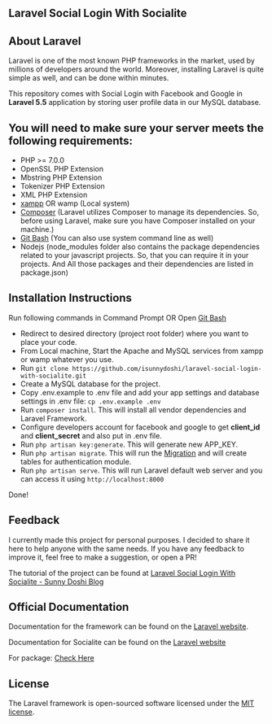 ## Laravel Social Login With Socialite

## About Laravel

Laravel is one of the most known PHP frameworks in the market, used by millions of developers around the world. Moreover, installing Laravel is quite simple as well, and can be done within minutes.

This repository comes with Social Login with Facebook and Google in **Laravel 5.5** application by storing user profile data in our MySQL database.

## You will need to make sure your server meets the following requirements:

- PHP >= 7.0.0
- OpenSSL PHP Extension
- Mbstring PHP Extension
- Tokenizer PHP Extension
- XML PHP Extension
- [xampp](https://www.apachefriends.org/download.html) OR wamp (Local system)
- [Composer](https://getcomposer.org/download/) (Laravel utilizes Composer to manage its dependencies. So, before using Laravel, make sure you have Composer installed on your machine.)
- [Git Bash](https://git-scm.com/downloads) (You can also use system command line as well)
- Nodejs (node_modules folder also contains the package dependencies related to your javascript projects. So, that you can require it in your projects. And All those packages and their dependencies are listed in package.json)

## Installation Instructions

Run following commands in Command Prompt OR Open [Git Bash](https://git-scm.com/downloads)

- Redirect to desired directory (project root folder) where you want to place your code.
- From Local machine, Start the Apache and MySQL services from xampp or wamp whatever you use.
- Run `git clone https://github.com/isunnydoshi/laravel-social-login-with-socialite.git`
- Create a MySQL database for the project.
- Copy .env.example to .env file and add your app settings and database settings in .env file: `cp .env.example .env`
- Run `composer install`. This will install all vendor dependencies and Laravel Framework.
- Configure developers account for facebook and google to get **client_id** and **client_secret** and also put in .env file.
- Run `php artisan key:generate`. This will generate new APP_KEY.
- Run `php artisan migrate`. This will run the [Migration](https://laravel.com/docs/5.5/migrations) and will create tables for authentication module.
- Run `php artisan serve`. This will run Laravel default web server and you can access it using `http://localhost:8000`

Done!

## Feedback

I currently made this project for personal purposes. I decided to share it here to help anyone with the same needs. If you have any feedback to improve it, feel free to make a suggestion, or open a PR!

The tutorial of the project can be found at [Laravel Social Login With Socialite - Sunny Doshi Blog](https://blog.sunnydoshi.in/2020/05/04/laravel-5-5-basic-auth-installation/)

## Official Documentation

Documentation for the framework can be found on the [Laravel website](https://laravel.com/docs/5.5).

Documentation for Socialite can be found on the [Laravel website](https://laravel.com/docs/5.5/socialite)

For package: [Check Here](https://github.com/laravel/socialite)

## License

The Laravel framework is open-sourced software licensed under the [MIT license](https://opensource.org/licenses/MIT).
